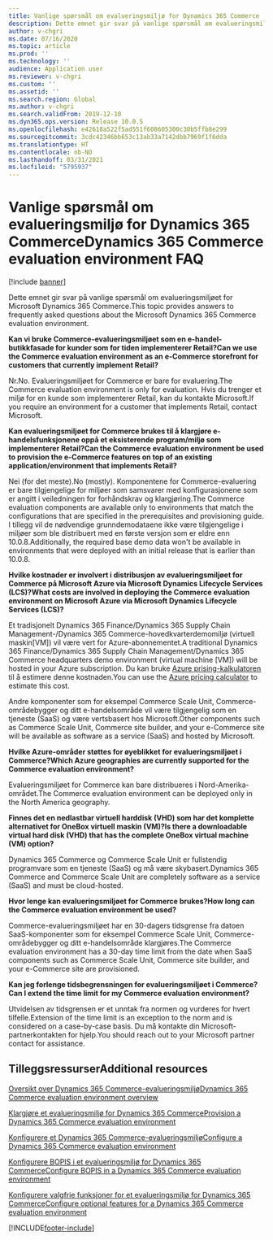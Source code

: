 ```yaml
---
title: Vanlige spørsmål om evalueringsmiljø for Dynamics 365 Commerce
description: Dette emnet gir svar på vanlige spørsmål om evalueringsmiljøet for Microsoft Dynamics 365 Commerce.
author: v-chgri
ms.date: 07/16/2020
ms.topic: article
ms.prod: ''
ms.technology: ''
audience: Application user
ms.reviewer: v-chgri
ms.custom: ''
ms.assetid: ''
ms.search.region: Global
ms.author: v-chgri
ms.search.validFrom: 2019-12-10
ms.dyn365.ops.version: Release 10.0.5
ms.openlocfilehash: e42618a522f5ad551f608605300c30b5ffb8e299
ms.sourcegitcommit: 3cdc42346bb653c13ab33a7142dbb7969f1f6dda
ms.translationtype: HT
ms.contentlocale: nb-NO
ms.lasthandoff: 03/31/2021
ms.locfileid: "5795937"
---
```

# <a name="dynamics-365-commerce-evaluation-environment-faq"></a><span data-ttu-id="fdcbd-103">Vanlige spørsmål om evalueringsmiljø for Dynamics 365 Commerce</span><span class="sxs-lookup"><span data-stu-id="fdcbd-103">Dynamics 365 Commerce evaluation environment FAQ</span></span>

[!include [banner](includes/banner.md)]

<span data-ttu-id="fdcbd-104">Dette emnet gir svar på vanlige spørsmål om evalueringsmiljøet for Microsoft Dynamics 365 Commerce.</span><span class="sxs-lookup"><span data-stu-id="fdcbd-104">This topic provides answers to frequently asked questions about the Microsoft Dynamics 365 Commerce evaluation environment.</span></span>

<span data-ttu-id="fdcbd-105">**Kan vi bruke Commerce-evalueringsmiljøet som en e-handel-butikkfasade for kunder som for tiden implementerer Retail?**</span><span class="sxs-lookup"><span data-stu-id="fdcbd-105">**Can we use the Commerce evaluation environment as an e-Commerce storefront for customers that currently implement Retail?**</span></span>

<span data-ttu-id="fdcbd-106">Nr.</span><span class="sxs-lookup"><span data-stu-id="fdcbd-106">No.</span></span> <span data-ttu-id="fdcbd-107">Evalueringsmiljøet for Commerce er bare for evaluering.</span><span class="sxs-lookup"><span data-stu-id="fdcbd-107">The Commerce evaluation environment is only for evaluation.</span></span> <span data-ttu-id="fdcbd-108">Hvis du trenger et miljø for en kunde som implementerer Retail, kan du kontakte Microsoft.</span><span class="sxs-lookup"><span data-stu-id="fdcbd-108">If you require an environment for a customer that implements Retail, contact Microsoft.</span></span>

<span data-ttu-id="fdcbd-109">**Kan evalueringsmiljøet for Commerce brukes til å klargjøre e-handelsfunksjonene oppå et eksisterende program/miljø som implementerer Retail?**</span><span class="sxs-lookup"><span data-stu-id="fdcbd-109">**Can the Commerce evaluation environment be used to provision the e-Commerce features on top of an existing application/environment that implements Retail?**</span></span>

<span data-ttu-id="fdcbd-110">Nei (for det meste).</span><span class="sxs-lookup"><span data-stu-id="fdcbd-110">No (mostly).</span></span> <span data-ttu-id="fdcbd-111">Komponentene for Commerce-evaluering er bare tilgjengelige for miljøer som samsvarer med konfigurasjonene som er angitt i veiledningen for forhåndskrav og klargjøring.</span><span class="sxs-lookup"><span data-stu-id="fdcbd-111">The Commerce evaluation components are available only to environments that match the configurations that are specified in the prerequisites and provisioning guide.</span></span> <span data-ttu-id="fdcbd-112">I tillegg vil de nødvendige grunndemodataene ikke være tilgjengelige i miljøer som ble distribuert med en første versjon som er eldre enn 10.0.8.</span><span class="sxs-lookup"><span data-stu-id="fdcbd-112">Additionally, the required base demo data won't be available in environments that were deployed with an initial release that is earlier than 10.0.8.</span></span> 

<span data-ttu-id="fdcbd-113">**Hvilke kostnader er involvert i distribusjon av evalueringsmiljøet for Commerce på Microsoft Azure via Microsoft Dynamics Lifecycle Services (LCS)?**</span><span class="sxs-lookup"><span data-stu-id="fdcbd-113">**What costs are involved in deploying the Commerce evaluation environment on Microsoft Azure via Microsoft Dynamics Lifecycle Services (LCS)?**</span></span>

<span data-ttu-id="fdcbd-114">Et tradisjonelt Dynamics 365 Finance/Dynamics 365 Supply Chain Management-/Dynamics 365 Commerce-hovedkvarterdemomiljø (virtuell maskin\[VM\]) vil være vert for Azure-abonnementet.</span><span class="sxs-lookup"><span data-stu-id="fdcbd-114">A traditional Dynamics 365 Finance/Dynamics 365 Supply Chain Management/Dynamics 365 Commerce headquarters demo environment (virtual machine \[VM\]) will be hosted in your Azure subscription.</span></span> <span data-ttu-id="fdcbd-115">Du kan bruke [Azure prising-kalkulatoren](https://azure.microsoft.com/pricing/calculator/) til å estimere denne kostnaden.</span><span class="sxs-lookup"><span data-stu-id="fdcbd-115">You can use the [Azure pricing calculator](https://azure.microsoft.com/pricing/calculator/) to estimate this cost.</span></span>

<span data-ttu-id="fdcbd-116">Andre komponenter som for eksempel Commerce Scale Unit, Commerce-områdebygger og ditt e-handelsområde vil være tilgjengelig som en tjeneste (SaaS) og være vertsbasert hos Microsoft.</span><span class="sxs-lookup"><span data-stu-id="fdcbd-116">Other components such as Commerce Scale Unit, Commerce site builder, and your e-Commerce site will be available as software as a service (SaaS) and hosted by Microsoft.</span></span>

<span data-ttu-id="fdcbd-117">**Hvilke Azure-områder støttes for øyeblikket for evalueringsmiljøet i Commerce?**</span><span class="sxs-lookup"><span data-stu-id="fdcbd-117">**Which Azure geographies are currently supported for the Commerce evaluation environment?**</span></span>

<span data-ttu-id="fdcbd-118">Evalueringsmiljøet for Commerce kan bare distribueres i Nord-Amerika-området.</span><span class="sxs-lookup"><span data-stu-id="fdcbd-118">The Commerce evaluation environment can be deployed only in the North America geography.</span></span>

<span data-ttu-id="fdcbd-119">**Finnes det en nedlastbar virtuell harddisk (VHD) som har det komplette alternativet for OneBox virtuell maskin (VM)?**</span><span class="sxs-lookup"><span data-stu-id="fdcbd-119">**Is there a downloadable virtual hard disk (VHD) that has the complete OneBox virtual machine (VM) option?**</span></span>

<span data-ttu-id="fdcbd-120">Dynamics 365 Commerce og Commerce Scale Unit er fullstendig programvare som en tjeneste (SaaS) og må være skybasert.</span><span class="sxs-lookup"><span data-stu-id="fdcbd-120">Dynamics 365 Commerce and Commerce Scale Unit are completely software as a service (SaaS) and must be cloud-hosted.</span></span>

<span data-ttu-id="fdcbd-121">**Hvor lenge kan evalueringsmiljøet for Commerce brukes?**</span><span class="sxs-lookup"><span data-stu-id="fdcbd-121">**How long can the Commerce evaluation environment be used?**</span></span>

<span data-ttu-id="fdcbd-122">Commerce-evalueringsmiljøet har en 30-dagers tidsgrense fra datoen SaaS-komponenter som for eksempel Commerce Scale Unit, Commerce-områdebygger og ditt e-handelsområde klargjøres.</span><span class="sxs-lookup"><span data-stu-id="fdcbd-122">The Commerce evaluation environment has a 30-day time limit from the date when SaaS components such as Commerce Scale Unit, Commerce site builder, and your e-Commerce site are provisioned.</span></span>

<span data-ttu-id="fdcbd-123">**Kan jeg forlenge tidsbegrensningen for evalueringsmiljøet i Commerce?**</span><span class="sxs-lookup"><span data-stu-id="fdcbd-123">**Can I extend the time limit for my Commerce evaluation environment?**</span></span>

<span data-ttu-id="fdcbd-124">Utvidelsen av tidsgrensen er et unntak fra normen og vurderes for hvert tilfelle.</span><span class="sxs-lookup"><span data-stu-id="fdcbd-124">Extension of the time limit is an exception to the norm and is considered on a case-by-case basis.</span></span> <span data-ttu-id="fdcbd-125">Du må kontakte din Microsoft-partnerkontakten for hjelp.</span><span class="sxs-lookup"><span data-stu-id="fdcbd-125">You should reach out to your Microsoft partner contact for assistance.</span></span>

## <a name="additional-resources"></a><span data-ttu-id="fdcbd-126">Tilleggsressurser</span><span class="sxs-lookup"><span data-stu-id="fdcbd-126">Additional resources</span></span>

[<span data-ttu-id="fdcbd-127">Oversikt over Dynamics 365 Commerce-evalueringsmiljø</span><span class="sxs-lookup"><span data-stu-id="fdcbd-127">Dynamics 365 Commerce evaluation environment overview</span></span>](cpe-overview.md)

[<span data-ttu-id="fdcbd-128">Klargjøre et evalueringsmiljø for Dynamics 365 Commerce</span><span class="sxs-lookup"><span data-stu-id="fdcbd-128">Provision a Dynamics 365 Commerce evaluation environment</span></span>](provisioning-guide.md)

[<span data-ttu-id="fdcbd-129">Konfigurere et Dynamics 365 Commerce-evalueringsmiljø</span><span class="sxs-lookup"><span data-stu-id="fdcbd-129">Configure a Dynamics 365 Commerce evaluation environment</span></span>](cpe-post-provisioning.md)

[<span data-ttu-id="fdcbd-130">Konfigurere BOPIS i et evalueringsmiljø for Dynamics 365 Commerce</span><span class="sxs-lookup"><span data-stu-id="fdcbd-130">Configure BOPIS in a Dynamics 365 Commerce evaluation environment</span></span>](cpe-bopis.md)

[<span data-ttu-id="fdcbd-131">Konfigurere valgfrie funksjoner for et evalueringsmiljø for Dynamics 365 Commerce</span><span class="sxs-lookup"><span data-stu-id="fdcbd-131">Configure optional features for a Dynamics 365 Commerce evaluation environment</span></span>](cpe-optional-features.md)


[!INCLUDE[footer-include](../includes/footer-banner.md)]